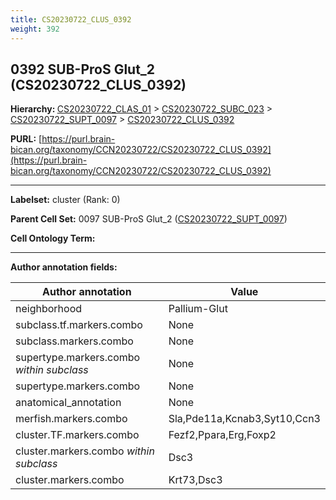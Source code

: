 ```yaml
---
title: CS20230722_CLUS_0392
weight: 392
---
```

## 0392 SUB-ProS Glut_2 (CS20230722_CLUS_0392)
<b>Hierarchy: </b>
[CS20230722_CLAS_01](../CS20230722_CLAS_01) >
[CS20230722_SUBC_023](../CS20230722_SUBC_023) >
[CS20230722_SUPT_0097](../CS20230722_SUPT_0097) >
[CS20230722_CLUS_0392](../CS20230722_CLUS_0392)

**PURL:** [https://purl.brain-bican.org/taxonomy/CCN20230722/CS20230722_CLUS_0392](https://purl.brain-bican.org/taxonomy/CCN20230722/CS20230722_CLUS_0392)

---


**Labelset:** cluster (Rank: 0)

**Parent Cell Set:** 0097 SUB-ProS Glut_2 ([CS20230722_SUPT_0097](../CS20230722_SUPT_0097))



**Cell Ontology Term:** 

[MARKER GENES.]: #


---

[TRANSFERRED ANNOTATIONS.]: #


[AUTHOR ANNOTATION FIELDS.]: #


**Author annotation fields:**

| Author annotation | Value |
|-------------------|-------|
|neighborhood|Pallium-Glut|
|subclass.tf.markers.combo|None|
|subclass.markers.combo|None|
|supertype.markers.combo _within subclass_|None|
|supertype.markers.combo|None|
|anatomical_annotation|None|
|merfish.markers.combo|Sla,Pde11a,Kcnab3,Syt10,Ccn3|
|cluster.TF.markers.combo|Fezf2,Ppara,Erg,Foxp2|
|cluster.markers.combo _within subclass_|Dsc3|
|cluster.markers.combo|Krt73,Dsc3|
